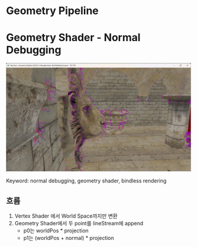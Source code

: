 # Geometry Pipeline

# Geometry Shader - Normal Debugging

![output.png](output.png)

Keyword: normal debugging, geometry shader, bindless rendering

## 흐름

1. Vertex Shader 에서 World Space까지만 변환
2. Geometry Shader에서 두 point를 lineStream에 append
    - p0는 worldPos * projection
    - p1는 (worldPos + normal) * projection